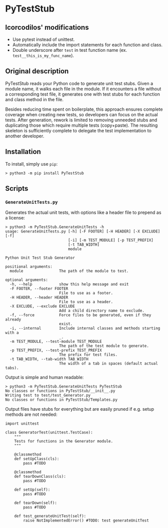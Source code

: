 
# PyTestStub

## lcorcodilos' modifications
- Use pytest instead of unittest.
- Automatically include the import statements for each function and class. 
- Double underscore after `test` in test function name (ex. `test__this_is_my_func_name`).

## Original description
PyTestStub reads your Python code to generate unit test stubs. Given a module name,
it walks each file in the module. If it encounters a file without a
corresponding test file, it generates one with test stubs for each function
and class method in the file.

Besides reducing time spent on boilerplate, this approach ensures complete
coverage when creating new tests, so developers can focus on the actual tests.
After generation, rework is limited to removing unneeded stubs and duplicating
those which require multiple tests (copy+paste). The resulting skeleton is
sufficiently complete to delegate the test implementation to another developer.

## Installation
To install, simply use `pip`:

	> python3 -m pip install PyTestStub

## Scripts

### `GenerateUnitTests.py`
Generates the actual unit tests, with options like a header file to prepend as
a license:

	> python3 -m PyTestStub.GenerateUnitTests -h
	usage: GenerateUnitTests.py [-h] [-F FOOTER] [-H HEADER] [-X EXCLUDE] [-f]
	                            [-i] [-m TEST_MODULE] [-p TEST_PREFIX]
	                            [-t TAB_WIDTH]
	                            module

	Python Unit Test Stub Generator

	positional arguments:
	  module                The path of the module to test.

	optional arguments:
	  -h, --help            show this help message and exit
	  -F FOOTER, --footer FOOTER
	                        File to use as a footer.
	  -H HEADER, --header HEADER
	                        File to use as a header.
	  -X EXCLUDE, --exclude EXCLUDE
	                        Add a child directory name to exclude.
	  -f, --force           Force files to be generated, even if they already
	                        exist.
	  -i, --internal        Include internal classes and methods starting with a
	                        _.
	  -m TEST_MODULE, --test-module TEST_MODULE
	                        The path of the test module to generate.
	  -p TEST_PREFIX, --test-prefix TEST_PREFIX
	                        The prefix for test files.
	  -t TAB_WIDTH, --tab-width TAB_WIDTH
	                        The width of a tab in spaces (default actual tabs).

Output is simple and human readable:

	> python3 -m PyTestStub.GenerateUnitTests PyTestStub
	No classes or functions in PyTestStub/__init__.py
	Writing test to test/test_Generator.py
	No classes or functions in PyTestStub/Templates.py

Output files have stubs for everything but are easily pruned if e.g. setup
methods are not needed:

	import unittest

	class GeneratorTest(unittest.TestCase):
		"""
		Tests for functions in the Generator module.
		"""

		@classmethod
		def setUpClass(cls):
			pass #TODO

		@classmethod
		def tearDownClass(cls):
			pass #TODO

		def setUp(self):
			pass #TODO

		def tearDown(self):
			pass #TODO

		def test_generateUnitTest(self):
			raise NotImplementedError() #TODO: test generateUnitTest
